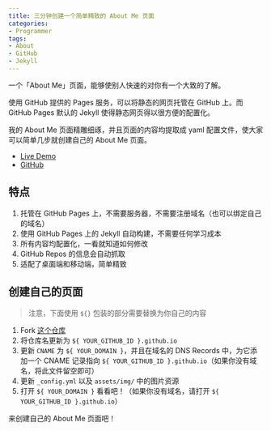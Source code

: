 ```yaml
---
title: 三分钟创建一个简单精致的 About Me 页面
categories:
- Programmer
tags:
- About
- GitHub
- Jekyll
---
```


一个「About Me」页面，能够使别人快速的对你有一个大致的了解。

使用 GitHub 提供的 Pages 服务，可以将静态的网页托管在 GitHub 上。而 GitHub Pages 默认的 Jekyll 使得静态网页得以很方便的配置化。

我的 About Me 页面精雕细琢，并且页面的内容均提取成 yaml 配置文件，使大家可以简单几步就创建自己的 About Me 页面。

- [Live Demo](http://xcatliu.com/)
- [GitHub](https://github.com/xcatliu/xcatliu.github.io)

## 特点

1. 托管在 GitHub Pages 上，不需要服务器，不需要注册域名（也可以绑定自己的域名）
2. 使用 GitHub Pages 上的 Jekyll 自动构建，不需要任何学习成本
3. 所有内容均配置化，一看就知道如何修改
4. GitHub Repos 的信息会自动抓取
5. 适配了桌面端和移动端，简单精致

## 创建自己的页面

> 注意，下面使用 `${}` 包装的部分需要替换为你自己的内容

1. Fork [这个仓库](https://github.com/xcatliu/xcatliu.github.io)
2. 将仓库名更新为 `${ YOUR_GITHUB_ID }.github.io`
3. 更新 `CNAME` 为 `${ YOUR_DOMAIN }`，并且在域名的 DNS Records 中，为它添加一个 CNAME 记录指向 `${ YOUR_GITHUB_ID }.github.io`（如果你没有域名，将此文件留空即可）
4. 更新 `_config.yml` 以及 `assets/img/` 中的图片资源
5. 打开 `${ YOUR_DOMAIN }` 看看吧！（如果你没有域名，请打开 `${ YOUR_GITHUB_ID }.github.io`）

来创建自己的 About Me 页面吧！
